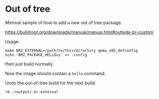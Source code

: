 # Out of tree

Minimal sample of how to add a new out of tree package.

<https://buildroot.org/downloads/manual/manual.html#outside-br-custom>

Usage:

    make BR2_EXTERNAL=/path/to/this/directory qemu_x86_defconfig
    echo 'BR2_PACKAGE_HELLO=y' >> .config

then just build normally.

Now the image should contain a `hello` command.

Undo the out-of-tree build for the next build:

    rm ~/output/.br-external
